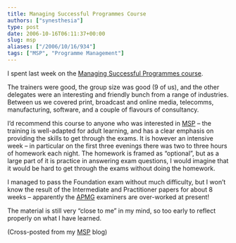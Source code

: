 ```yaml
---
title: Managing Successful Programmes Course
authors: ["synesthesia"]
type: post
date: 2006-10-16T06:11:37+00:00
slug: msp
aliases: ["/2006/10/16/934"]
tags: ["MSP", "Programme Management"]
---
```

I spent last week on the [Managing Successful Programmes course][1].

The trainers were good, the group size was good (9 of us), and the other delegates were an interesting and friendly bunch from a range of industries. Between us we covered print, broadcast and online media, telecomms, manufacturing, software, and a couple of flavours of consultancy.

I&#8217;d recommend this course to anyone who was interested in [MSP][2] &#8211; the training is well-adapted for adult learning, and has a clear emphasis on providing the skills to get through the exams. It is however an intensive week &#8211; in particular on the first three evenings there was two to three hours of homework each night. The homework is framed as &#8220;optional&#8221;, but as a large part of it is practice in answering exam questions, I would imagine that it would be hard to get through the exams without doing the homework.

I managed to pass the Foundation exam without much difficulty, but I won’t know the result of the Intermediate and Practitioner papers for about 8 weeks – apparently the [APMG][3] examiners are over-worked at present!

The material is still very &#8220;close to me&#8221; in my mind, so too early to reflect properly on what I have learned.

(Cross-posted from my [MSP][4] blog)

 [1]: https://www.pearcemayfield.com/msp/index.html
 [2]: https://www.ogc.gov.uk/delivery_lifecycle_overview_of_managing_successful_programmes_msp_.asp
 [3]: https://www.apmgroup.co.uk/
 [4]: https://www.synesthesia.co.uk/msp/
